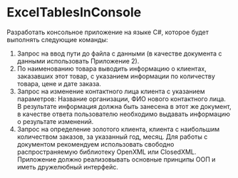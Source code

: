 # ExcelTablesInConsole

Разработать консольное приложение на языке С#, которое будет выполнять следующие команды:
1.	Запрос на ввод пути до файла с данными (в качестве документа с данными использовать Приложение 2).
2.	По наименованию товара выводить информацию о клиентах, заказавших этот товар, с указанием информации по количеству товара, цене и дате заказа.
3.	Запрос на изменение контактного лица клиента с указанием параметров: Название организации, ФИО нового контактного лица. В результате информация должна быть занесена в этот же документ, в качестве ответа пользователю необходимо выдавать информацию о результате изменений.
4.	Запрос на определение золотого клиента, клиента с наибольшим количеством заказов, за указанный год, месяц.
Для работы с документом рекомендуем использовать свободно распространяемую библиотеку OpenXML или ClosedXML.
Приложение должно реализовывать основные принципы ООП и иметь дружелюбный интерфейс.
